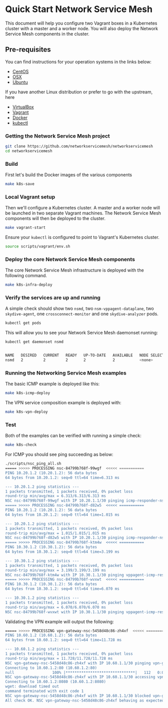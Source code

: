 # Quick Start Network Service Mesh

This document will help you configure two Vagrant boxes in a Kubernetes cluster with a master and a worker node. You will also deploy the Network Service Mesh components in the cluster.

## Pre-requisites

You can find instructions for your operation systems in the links below:
* [CentOS](CentOS.md)
* [OSX](OSX.md)
* [Ubuntu](Ubuntu.md)

If you have another Linux distribution or prefer to go with the upstream, here 

* [VirtualBox](https://www.virtualbox.org/wiki/Downloads)
* [Vagrant](https://www.vagrantup.com/docs/installation/)
* [Docker](https://docs.docker.com/install/)
* [kubectl](https://kubernetes.io/docs/tasks/tools/install-kubectl/)

### Getting the Network Service Mesh project

```bash
git clone https://github.com/networkservicemesh/networkservicemesh 
cd networkservicemesh
```

### Build

First let's build the Docker images of the various components

```bash
make k8s-save
```

### Local Vagrant setup

Then we'll configure a Kubernetes cluster. A master and a worker node will be launched in two separate Vagrant machines. The Network Service Mesh components will then be deployed to the cluster.

```bash
make vagrant-start
```

Ensure your `kubectl` is configured to point to Vagrant's Kubernetes cluster.

```bash
source scripts/vagrant/env.sh
```

### Deploy the core Network Service Mesh components

The core Network Service Mesh infrastructure is deployed with the following command.

```bash
make k8s-infra-deploy
```

### Verify the services are up and running

A simple check should show two `nsmd`, two `nsm-vppagent-dataplane`, two `skydive-agent`, one `crossconnect-monitor` and one `skydive-analyzer` pods.

```bash
kubectl get pods
```

This will allow you to see your Network Service Mesh daemonset running:

```bash
kubectl get daemonset nsmd


NAME   DESIRED   CURRENT   READY   UP-TO-DATE   AVAILABLE   NODE SELECTOR   AGE
nsmd   2         2         2       2            2           <none>          19m
```

### Running the Networking Service Mesh examples

The basic ICMP example is deployed like this:

```bash
make k8s-icmp-deploy
```

The VPN service composition example is deployed with:

```bash
make k8s-vpn-deploy
```

### Test

Both of the examples can be verified with running a simple check:

```bash
make k8s-check
```

For ICMP you should see ping succeeding as below:

```bash
./scripts/nsc_ping_all.sh
===== >>>>> PROCESSING nsc-84799b768f-99wgf  <<<<< ===========
PING 10.20.1.2 (10.20.1.2): 56 data bytes
64 bytes from 10.20.1.2: seq=0 ttl=64 time=6.313 ms

--- 10.20.1.2 ping statistics ---
1 packets transmitted, 1 packets received, 0% packet loss
round-trip min/avg/max = 6.313/6.313/6.313 ms
NSC nsc-84799b768f-99wgf with IP 10.20.1.1/30 pinging icmp-responder-nse TargetIP: 10.20.1.2 successful
===== >>>>> PROCESSING nsc-84799b768f-d82w5  <<<<< ===========
PING 10.20.1.2 (10.20.1.2): 56 data bytes
64 bytes from 10.20.1.2: seq=0 ttl=64 time=1.015 ms

--- 10.20.1.2 ping statistics ---
1 packets transmitted, 1 packets received, 0% packet loss
round-trip min/avg/max = 1.015/1.015/1.015 ms
NSC nsc-84799b768f-d82w5 with IP 10.20.1.1/30 pinging icmp-responder-nse TargetIP: 10.20.1.2 successful
===== >>>>> PROCESSING nsc-84799b768f-ktm4w  <<<<< ===========
PING 10.30.1.2 (10.30.1.2): 56 data bytes
64 bytes from 10.30.1.2: seq=0 ttl=64 time=3.199 ms

--- 10.30.1.2 ping statistics ---
1 packets transmitted, 1 packets received, 0% packet loss
round-trip min/avg/max = 3.199/3.199/3.199 ms
NSC nsc-84799b768f-ktm4w with IP 10.30.1.1/30 pinging vppagent-icmp-responder-nse TargetIP: 10.30.1.2 successful
===== >>>>> PROCESSING nsc-84799b768f-wvxwt  <<<<< ===========
PING 10.30.1.2 (10.30.1.2): 56 data bytes
64 bytes from 10.30.1.2: seq=0 ttl=64 time=6.070 ms

--- 10.30.1.2 ping statistics ---
1 packets transmitted, 1 packets received, 0% packet loss
round-trip min/avg/max = 6.070/6.070/6.070 ms
NSC nsc-84799b768f-wvxwt with IP 10.30.1.1/30 pinging vppagent-icmp-responder-nse TargetIP: 10.30.1.2 successful
```

Validating the VPN example will output the following:

```bash
===== >>>>> PROCESSING vpn-gateway-nsc-5458d48c86-zh4xf  <<<<< ===========
PING 10.60.1.2 (10.60.1.2): 56 data bytes
64 bytes from 10.60.1.2: seq=0 ttl=64 time=11.728 ms

--- 10.60.1.2 ping statistics ---
1 packets transmitted, 1 packets received, 0% packet loss
round-trip min/avg/max = 11.728/11.728/11.728 ms
NSC vpn-gateway-nsc-5458d48c86-zh4xf with IP 10.60.1.1/30 pinging vpn-gateway-nse TargetIP: 10.60.1.2 successful
Connecting to 10.60.1.2:80 (10.60.1.2:80)
null                 100% |*******************************|   112   0:00:00 ETA
NSC vpn-gateway-nsc-5458d48c86-zh4xf with IP 10.60.1.1/30 accessing vpn-gateway-nse TargetIP: 10.60.1.2 TargetPort:80 successful
Connecting to 10.60.1.2:8080 (10.60.1.2:8080)
wget: download timed out
command terminated with exit code 1
NSC vpn-gateway-nsc-5458d48c86-zh4xf with IP 10.60.1.1/30 blocked vpn-gateway-nse TargetIP: 10.60.1.2 TargetPort:8080
All check OK. NSC vpn-gateway-nsc-5458d48c86-zh4xf behaving as expected.
```
